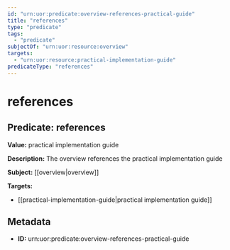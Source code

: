 ```yaml
---
id: "urn:uor:predicate:overview-references-practical-guide"
title: "references"
type: "predicate"
tags:
  - "predicate"
subjectOf: "urn:uor:resource:overview"
targets:
  - "urn:uor:resource:practical-implementation-guide"
predicateType: "references"
---
```


# references

## Predicate: references

**Value:** practical implementation guide

**Description:** The overview references the practical implementation guide

**Subject:** [[overview|overview]]

**Targets:**

- [[practical-implementation-guide|practical implementation guide]]

## Metadata

- **ID:** urn:uor:predicate:overview-references-practical-guide
